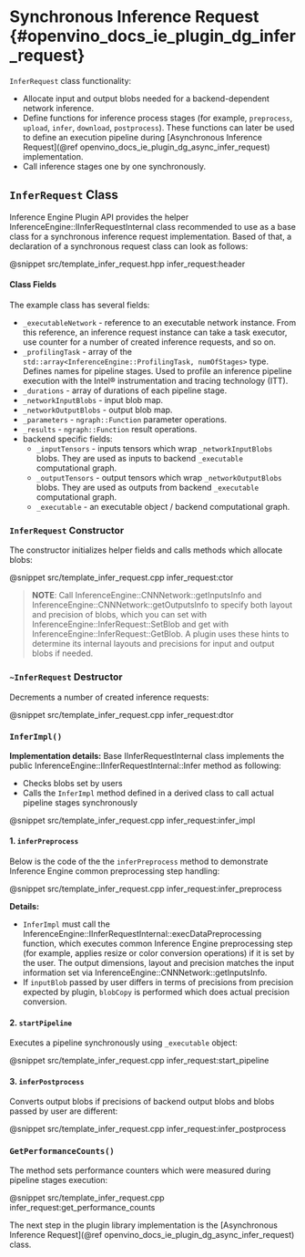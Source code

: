 # Synchronous Inference Request {#openvino_docs_ie_plugin_dg_infer_request}

`InferRequest` class functionality:
- Allocate input and output blobs needed for a backend-dependent network inference.
- Define functions for inference process stages (for example, `preprocess`, `upload`, `infer`, `download`, `postprocess`). These functions can later be used to define an execution pipeline during [Asynchronous Inference Request](@ref openvino_docs_ie_plugin_dg_async_infer_request) implementation.
- Call inference stages one by one synchronously.

`InferRequest` Class
------------------------

Inference Engine Plugin API provides the helper InferenceEngine::IInferRequestInternal class recommended 
to use as a base class for a synchronous inference request implementation. Based of that, a declaration 
of a synchronous request class can look as follows: 

@snippet src/template_infer_request.hpp infer_request:header

#### Class Fields

The example class has several fields:

- `_executableNetwork` - reference to an executable network instance. From this reference, an inference request instance can take a task executor, use counter for a number of created inference requests, and so on.
- `_profilingTask` - array of the `std::array<InferenceEngine::ProfilingTask, numOfStages>` type. Defines names for pipeline stages. Used to profile an inference pipeline execution with the Intel® instrumentation and tracing technology (ITT).
- `_durations` - array of durations of each pipeline stage.
- `_networkInputBlobs` - input blob map.
- `_networkOutputBlobs` - output blob map.
- `_parameters` - `ngraph::Function` parameter operations.
- `_results` - `ngraph::Function` result operations.
- backend specific fields:
	- `_inputTensors` - inputs tensors which wrap `_networkInputBlobs` blobs. They are used as inputs to backend `_executable` computational graph.
	- `_outputTensors` - output tensors which wrap `_networkOutputBlobs` blobs. They are used as outputs from backend `_executable` computational graph.
	- `_executable` - an executable object / backend computational graph.

### `InferRequest` Constructor

The constructor initializes helper fields and calls methods which allocate blobs:

@snippet src/template_infer_request.cpp infer_request:ctor

> **NOTE**: Call InferenceEngine::CNNNetwork::getInputsInfo and InferenceEngine::CNNNetwork::getOutputsInfo to specify both layout and precision of blobs, which you can set with InferenceEngine::InferRequest::SetBlob and get with InferenceEngine::InferRequest::GetBlob. A plugin uses these hints to determine its internal layouts and precisions for input and output blobs if needed. 

### `~InferRequest` Destructor

Decrements a number of created inference requests: 

@snippet src/template_infer_request.cpp infer_request:dtor

### `InferImpl()`

**Implementation details:** Base IInferRequestInternal class implements the public InferenceEngine::IInferRequestInternal::Infer method as following:
- Checks blobs set by users
- Calls the `InferImpl` method defined in a derived class to call actual pipeline stages synchronously

@snippet src/template_infer_request.cpp infer_request:infer_impl

#### 1. `inferPreprocess`

Below is the code of the the `inferPreprocess` method to demonstrate Inference Engine common preprocessing step handling:

@snippet src/template_infer_request.cpp infer_request:infer_preprocess

**Details:**
* `InferImpl` must call the InferenceEngine::IInferRequestInternal::execDataPreprocessing function, which executes common Inference Engine preprocessing step (for example, applies resize or color conversion operations) if it is set by the user. The output dimensions, layout and precision matches the input information set via InferenceEngine::CNNNetwork::getInputsInfo.
* If `inputBlob` passed by user differs in terms of precisions from precision expected by plugin, `blobCopy` is performed which does actual precision conversion.

#### 2. `startPipeline`

Executes a pipeline synchronously using `_executable` object:

@snippet src/template_infer_request.cpp infer_request:start_pipeline

#### 3. `inferPostprocess`

Converts output blobs if precisions of backend output blobs and blobs passed by user are different:

@snippet src/template_infer_request.cpp infer_request:infer_postprocess

### `GetPerformanceCounts()`

The method sets performance counters which were measured during pipeline stages execution:

@snippet src/template_infer_request.cpp infer_request:get_performance_counts

The next step in the plugin library implementation is the [Asynchronous Inference Request](@ref openvino_docs_ie_plugin_dg_async_infer_request) class.
